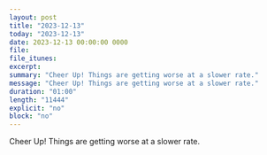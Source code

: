 ```yaml
---
layout: post
title: "2023-12-13"
today: "2023-12-13"
date: 2023-12-13 00:00:00 0000
file:
file_itunes:
excerpt:
summary: "Cheer Up! Things are getting worse at a slower rate."
message: "Cheer Up! Things are getting worse at a slower rate."
duration: "01:00"
length: "11444"
explicit: "no"
block: "no"
---
```

Cheer Up! Things are getting worse at a slower rate.

